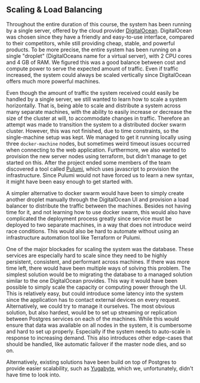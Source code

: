 ## Scaling & Load Balancing

<!-- Applied strategy for scaling and load balancing. -->

Throughout the entire duration of this course, the system has been running by a single server, offered by the cloud provider [DigitalOcean](https://www.digitalocean.com/). DigitalOcean was chosen since they have a friendly and easy-to-use interface, compared to their competitors, while still providing cheap, stable, and powerful products. To be more precise, the entire system has been running on a single "droplet" (DigitalOceans name for a virtual server), with 2 CPU cores and 4 GB of RAM. We figured this was a good balance between cost and compute power to serve the expected amount of traffic. Even if traffic increased, the system could always be scaled vertically since DigitalOcean offers much more powerful machines.

Even though the amount of traffic the system received could easily be handled by a single server, we still wanted to learn how to scale a system horizontally. That is, being able to scale and distribute a system across many separate machines, with the ability to easily increase or decrease the size of the cluster at will, to accommodate changes in traffic. Therefore an attempt was made to transition the system to a distributed docker swarm cluster. However, this was not finished, due to time constraints, so the single-machine setup was kept. We managed to get it running locally using three `docker-machine` nodes, but sometimes weird timeout issues occurred when connecting to the web application. Furthermore, we also wanted to provision the new server nodes using terraform, but didn't manage to get started on this. After the project ended some members of the team discovered a tool called [Pulumi](https://www.pulumi.com/), which uses javascript to provision the infrastructure. Since Pulumi would not have forced us to learn a new syntax, it might have been easy enough to get started with.

A simpler alternative to docker swarm would have been to simply create another droplet manually through the DigitalOcean UI and provision a load balancer to distribute the traffic between the machines. Besides not having time for it, and not learning how to use docker swarm, this would also have complicated the deployment process greatly since service must be deployed to two separate machines, in a way that does not introduce weird race conditions. This would also be hard to automate without using an infrastructure automation tool like Terraform or Pulumi.

One of the major blockades for scaling the system was the database. These services are especially hard to scale since they need to be highly persistent, consistent, and performant across machines. If there was more time left, there would have been multiple ways of solving this problem. The simplest solution would be to migrating the database to a managed solution similar to the one DigitalOcean provides. This way it would have been possible to simply scale the capacity or computing power through the UI. This is relatively easy, but could introduce some latency into the system since the application has to contact external devices on every request.
Alternatively, we could try to manage it ourselves. The most obvious solution, but also hardest, would be to set up streaming or replication between Postgres services on each of the machines. While this would ensure that data was available on all nodes in the system, it is cumbersome and hard to set up properly. Especially if the system needs to auto-scale in response to increasing demand. This also introduces other edge-cases that should be handled, like automatic failover if the master node dies, and so on.

Alternatively, existing solutions have been build on top of Postgres to provide easier scalability, such as [Yugabyte](https://www.yugabyte.com/), which we, unfortunately, didn't have time to look into.